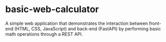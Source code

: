 # basic-web-calculator
A simple web application that demonstrates the interaction between front-end (HTML, CSS, JavaScript) and back-end (FastAPI) by performing basic math operations through a REST API.
